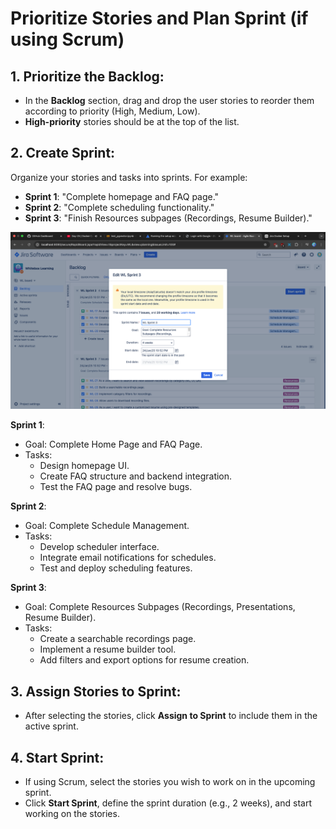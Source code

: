 #  Prioritize Stories and Plan Sprint (if using Scrum)

## 1. Prioritize the Backlog:
- In the **Backlog** section, drag and drop the user stories to reorder them according to priority (High, Medium, Low).
- **High-priority** stories should be at the top of the list.

## 2. Create Sprint:
Organize your stories and tasks into sprints. For example:  
- **Sprint 1**: "Complete homepage and FAQ page."  
- **Sprint 2**: "Complete scheduling functionality."  
- **Sprint 3**: "Finish Resources subpages (Recordings, Resume Builder)."  

![alt text](image-1.png)

**Sprint 1**:
- Goal: Complete Home Page and FAQ Page.
- Tasks:
  - Design homepage UI.
  - Create FAQ structure and backend integration.
  - Test the FAQ page and resolve bugs.

**Sprint 2**:
- Goal: Complete Schedule Management.
- Tasks:
  - Develop scheduler interface.
  - Integrate email notifications for schedules.
  - Test and deploy scheduling features.

**Sprint 3**:
- Goal: Complete Resources Subpages (Recordings, Presentations, Resume Builder).
- Tasks:
  - Create a searchable recordings page.
  - Implement a resume builder tool.
  - Add filters and export options for resume creation.

## 3. Assign Stories to Sprint:
- After selecting the stories, click **Assign to Sprint** to include them in the active sprint.

## 4. Start Sprint:
- If using Scrum, select the stories you wish to work on in the upcoming sprint.  
- Click **Start Sprint**, define the sprint duration (e.g., 2 weeks), and start working on the stories.  
